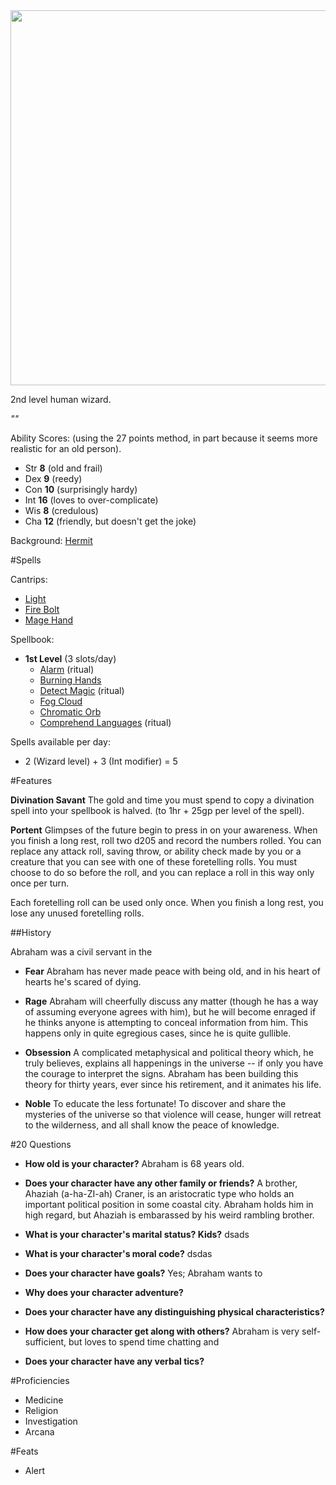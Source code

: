 <img src="https://www.rigaslaiks.com/cache/images/3723246849/freeman-dyson_1793102875.jpg" width=600px>

2nd level human wizard.

*""*

Ability Scores: (using the 27 points method, in part because it seems more realistic for an old person).

  * Str **8** (old and frail)
  * Dex **9** (reedy)
  * Con **10** (surprisingly hardy)
  * Int **16** (loves to over-complicate)
  * Wis **8** (credulous)
  * Cha **12** (friendly, but doesn't get the joke)

Background: [Hermit](http://engl393-dnd5th.wikia.com/wiki/Hermit)

#Spells

Cantrips:
  * [Light](http://engl393-dnd5th.wikia.com/wiki/Light)
  * [Fire Bolt](http://engl393-dnd5th.wikia.com/wiki/Fire_Bolt)
  * [Mage Hand](http://engl393-dnd5th.wikia.com/wiki/Mage_Hand)

Spellbook:
  * **1st Level** (3 slots/day)
    * [Alarm](http://engl393-dnd5th.wikia.com/wiki/Alarm) (ritual)
    * [Burning Hands](http://engl393-dnd5th.wikia.com/wiki/Burning_Hands)
    * [Detect Magic](http://engl393-dnd5th.wikia.com/wiki/Detect_Magic) (ritual)
    * [Fog Cloud](http://engl393-dnd5th.wikia.com/wiki/Fog_Cloud)
    * [Chromatic Orb](http://engl393-dnd5th.wikia.com/wiki/Chromatic_Orb)
    * [Comprehend Languages](http://engl393-dnd5th.wikia.com/wiki/Comprehend_Languages) (ritual)

Spells available per day:
  * 2 (Wizard level) + 3 (Int modifier) = 5

#Features

**Divination Savant**
The gold and time you must spend to copy a divination spell into your spellbook is halved. (to 1hr + 25gp per level of the spell).

**Portent**
Glimpses of the future begin to press in on your awareness. When you finish a long rest, roll two d205 and record the numbers rolled. You can replace any attack roll, saving throw, or ability check made by you or a creature that you can see with one of these foretelling rolls. You must choose to do so before the roll, and you can replace a roll in this way only once per turn.

Each foretelling roll can be used only once. When you finish a long rest, you lose any unused foretelling rolls.

##History

Abraham was a civil servant in the 

  * **Fear**
    Abraham has never made peace with being old, and in his heart of hearts he's scared of dying.
    
  * **Rage**
    Abraham will cheerfully discuss any matter (though he has a way of assuming everyone agrees with him), but he will become enraged if he thinks anyone is attempting to conceal information from him. This happens only in quite egregious cases, since he is quite gullible.
    
  * **Obsession**
    A complicated metaphysical and political theory which, he truly believes, explains all happenings in the universe -- if only you have the courage to interpret the signs. Abraham has been building this theory for thirty years, ever since his retirement, and it animates his life.
  
  * **Noble**
    To educate the less fortunate! To discover and share the mysteries of the universe so that violence will cease, hunger will retreat to the wilderness, and all shall know the peace of knowledge.

#20 Questions

  * **How old is your character?**
    Abraham is 68 years old.
    
  * **Does your character have any other family or friends?**
    A brother, Ahaziah (a-ha-ZI-ah) Craner, is an aristocratic type who holds an important political position in some coastal city. Abraham holds him in high regard, but Ahaziah is embarassed by his weird rambling brother.
    
  * **What is your character's marital status? Kids?**
    dsads
  
  * **What is your character's moral code?**
    dsdas
  
  * **Does your character have goals?**
    Yes; Abraham wants to 
  
  * **Why does your character adventure?**
  
  * **Does your character have any distinguishing physical characteristics?**
  
  * **How does your character get along with others?**
    Abraham is very self-sufficient, but loves to spend time chatting and 
  
  * **Does your character have any verbal tics?**

#Proficiencies
  * Medicine
  * Religion
  * Investigation
  * Arcana

#Feats
  * Alert
